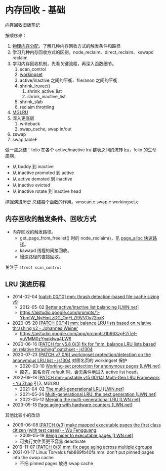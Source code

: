 # 内存回收 - 基础

[内存回收旧版笔记](../reclaim.md)

按顺序来：

1. [物理内存分配](../page_alloc.md)，了解几种内存回收方式的触发条件和路径
2. 学习几种内存回收方式的区别，node_reclaim、direct_reclaim、kswapd reclaim
3. 学习内存回收机制，先看关键流程，再深入函数细节。
   1. scan_control
   2. [workingset](./workingset.md)
   3. active/inactive 之间的平衡、file/anon 之间的平衡
   4. shrink_lruvec()
      1. shrink_active_list
      2. shrink_inactive_list
   5. shrink_slab
   6. reclaim throttling
4. [MGLRU](./mglru.md)
5. 深入更底层
   1. writeback
   2. swap_cache, swap in/out
6. zswap
7. swap tableF

做一些总结：folio 在各个 active/inactive lru 链表之间的流转 [lru](./lru.md)，folio 的生命周期。

- 从 buddy 到 inactive
- 从 inactive promoted 到 active
- 从 active demoted 到 inactive
- 从 inactive evicted
- 从 inactive rotate 到 inactive head

挖掘演进历史
总结每个函数的作用。vmscan.c swap.c workingset.c

## 内存回收的触发条件、回收方式

- 内存回收的触发路径。
  - get_page_from_freelist() 时的 node_reclaim()，见 [page_alloc 快速路径](../page_alloc.md)。
  - kswapd 线程的间接回收。
  - 慢速路径的直接回收。

关注于 `struct scan_control`

## LRU 演进历程

- 2014-02-04 [\[patch 00/10\] mm: thrash detection-based file cache sizing v9](https://lore.kernel.org/linux-mm/1391475222-1169-1-git-send-email-hannes@cmpxchg.org/)
  - 2012-05-02 [Better active/inactive list balancing \[LWN.net\]](https://lwn.net/Articles/495543/)
  - https://aistudio.google.com/prompts/1-YbmIW_NyHmLzDG_OqFLZl9VVOv72oxK
- 2020-05-20 [\[PATCH 00/14\] mm: balance LRU lists based on relative thrashing v2 - Johannes Weiner](https://lore.kernel.org/linux-mm/20200520232525.798933-1-hannes@cmpxchg.org/)
  - https://aistudio.google.com/app/prompts/1b663zgF2iTeI-yuVMM0zYnaikIwa4LW6
- 2020-06-16 [\[PATCH for v5.8 0/3\] fix for “mm: balance LRU lists based on relative thrashing” patchset - js1304](https://lore.kernel.org/linux-mm/1592288204-27734-1-git-send-email-iamjoonsoo.kim@lge.com/)
- 2020-07-23 [\[PATCH v7 0/6\] workingset protection/detection on the anonymous LRU list - js1304](https://lore.kernel.org/linux-mm/1595490560-15117-1-git-send-email-iamjoonsoo.kim@lge.com/) 对匿名页的 workingset 保护
  - 2020-03-10 [Working-set protection for anonymous pages \[LWN.net\]](https://lwn.net/Articles/815342/)
  - 原先，匿名页在 refault 时，会无条件地进入 active list head，
- 2022-09-18 [\[PATCH mm-unstable v15 00/14\] Multi-Gen LRU Framework - Yu Zhao](https://lore.kernel.org/linux-mm/20220918080010.2920238-1-yuzhao@google.com/) 引入 MGLRU
  - 2021-04-02 [The multi-generational LRU \[LWN.net\]](https://lwn.net/Articles/851184/)
  - 2021-05-24 [Multi-generational LRU: the next generation \[LWN.net\]](https://lwn.net/Articles/856931/)
  - 2022-05-12 [Merging the multi-generational LRU \[LWN.net\]](https://lwn.net/Articles/894859/)
- 2023-05-18 [Page aging with hardware counters \[LWN.net\]](https://lwn.net/Articles/931812/)

其他比较小的改动

- 2009-06-08 [\[PATCH 0/3\] make mapped executable pages the first class citizen (with test cases) - Wu Fengguang](https://lore.kernel.org/linux-mm/20090608091044.880249722@intel.com/)
  - 2009-05-19 [Being nicer to executable pages \[LWN.net\]](https://lwn.net/Articles/333742/)
  - 可执行文件页更不容易 deactivate
- 2019-11-07 [\[PATCH 0/3\] mm: fix page aging across multiple cgroups](https://lore.kernel.org/linux-mm/20191107205334.158354-1-hannes@cmpxchg.org/)
- 2021-01-17 Linus Torvalds feb889fb40fa mm: don't put pinned pages into the swap cache
  - 不把 pinned pages 放进 swap cache
